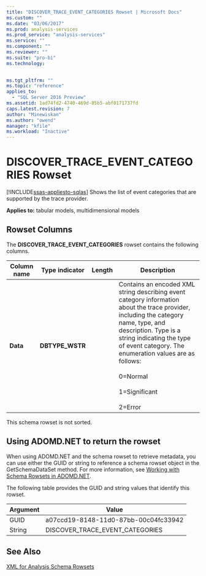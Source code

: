 ```yaml
---
title: "DISCOVER_TRACE_EVENT_CATEGORIES Rowset | Microsoft Docs"
ms.custom: ""
ms.date: "03/06/2017"
ms.prod: analysis-services
ms.prod_service: "analysis-services"
ms.service: ""
ms.component: ""
ms.reviewer: ""
ms.suite: "pro-bi"
ms.technology: 
  

ms.tgt_pltfrm: ""
ms.topic: "reference"
applies_to: 
  - "SQL Server 2016 Preview"
ms.assetid: 1ad74fd2-4740-469d-85b5-abf0171737fd
caps.latest.revision: 7
author: "Minewiskan"
ms.author: "owend"
manager: "kfile"
ms.workload: "Inactive"
---
```

# DISCOVER_TRACE_EVENT_CATEGORIES Rowset
[!INCLUDE[ssas-appliesto-sqlas](../../../includes/ssas-appliesto-sqlas.md)]
  Shows the list of event categories that are supported by the trace provider.  
  
 **Applies to:** tabular models, multidimensional models  
  
## Rowset Columns  
 The **DISCOVER_TRACE_EVENT_CATEGORIES** rowset contains the following columns.  
  
|Column name|Type indicator|Length|Description|  
|-----------------|--------------------|------------|-----------------|  
|**Data**|**DBTYPE_WSTR**||Contains an encoded XML string describing event category information about the trace provider, including the category name, type, and description. Type is a string indicating the type of event category. The enumeration values are as follows:<br /><br /> 0=Normal<br /><br /> 1=Significant<br /><br /> 2=Error|  
  
 This schema rowset is not sorted.  
  
## Using ADOMD.NET to return the rowset  
 When using ADOMD.NET and the schema rowset to retrieve metadata, you can use either the GUID or string to reference a schema rowset object in the GetSchemaDataSet method. For more information, see [Working with Schema Rowsets in ADOMD.NET](../../../analysis-services/multidimensional-models-adomd-net-client/retrieving-metadata-working-with-schema-rowsets.md).  
  
 The following table provides the GUID and string values that identify this rowset.  
  
|Argument|Value|  
|--------------|-----------|  
|GUID|a07ccd19-8148-11d0-87bb-00c04fc33942|  
|String|DISCOVER_TRACE_EVENT_CATEGORIES|  
  
## See Also  
 [XML for Analysis Schema Rowsets](../../../analysis-services/schema-rowsets/xml/xml-for-analysis-schema-rowsets.md)  
  
  
